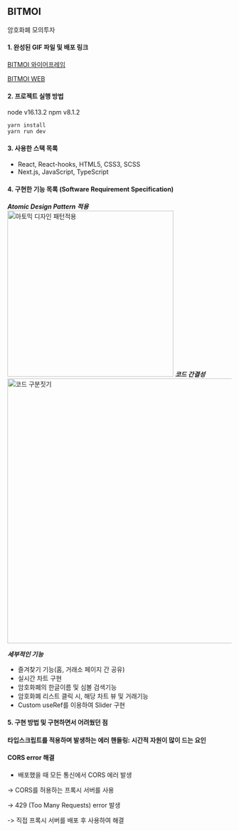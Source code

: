 ## BITMOI
암호화폐 모의투자

#### 1. 완성된 GIF 파일 및 배포 링크
[BITMOI 와이어프레임](https://www.figma.com/proto/7usxJCuyjYt1Dv8Cd6mC5D/%EB%B9%84%ED%8A%B8%EC%BD%94%EC%9D%B8-%EB%AA%A8%EC%9D%98%ED%88%AC%EC%9E%90?node-id=10%3A145&scaling=min-zoom&page-id=10%3A144)

[BITMOI WEB](https://bitmoiapp.com/)

#### 2. 프로젝트 실행 방법
node v16.13.2
npm v8.1.2
```
yarn install
yarn run dev
```

#### 3. 사용한 스택 목록

- React, React-hooks, HTML5, CSS3, SCSS
- Next.js, JavaScript, TypeScript

#### 4. 구현한 기능 목록 (Software Requirement Specification)
***Atomic Design Pattern 적용***
<img width="373" alt="아토믹 디자인 패턴적용" src="https://user-images.githubusercontent.com/68371757/170084596-e66dd4c0-b6be-45d9-9f79-164bfc659b3d.png">
***코드 간결성***
<img width="595" alt="코드 구분짓기" src="https://user-images.githubusercontent.com/68371757/170084736-87f30ba3-8753-44d9-8da7-5257529fc7c4.png">

***세부적인 기능***
- 즐겨찾기 기능(홈, 거래소 페이지 간 공유)
- 실시간 차트 구현
- 암호화폐의 한글이름 및 심볼 검색기능
- 암호화폐 리스트 클릭 시, 해당 차트 뷰 및 거래기능
- Custom useRef를 이용하여 Slider 구현

#### 5. 구현 방법 및 구현하면서 어려웠던 점
#### 타입스크립트를 적용하며 발생하는 에러 핸들링: 시간적 자원이 많이 드는 요인
#### CORS error 해결
- 배포했을 때 모든 통신에서 CORS 에러 발생

-> CORS를 허용하는 프록시 서버를 사용

-> 429 (Too Many Requests) error 발생

-> 직접 프록시 서버를 배포 후 사용하여 해결

